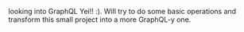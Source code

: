 looking into GraphQL Yei!! :). Will try to do some basic operations and transform this small project into a more GraphQL-y one.
